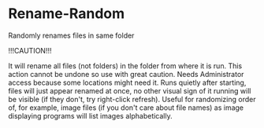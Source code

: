 # Rename-Random
Randomly renames files in same folder


!!!CAUTION!!!

It will rename all files (not folders) in the folder from where it is run. This action cannot be undone so use with great caution. Needs Administrator access because some locations might need it. Runs quietly after starting, files will just appear renamed at once, no other visual sign of it running will be visible (if they don't, try right-click refresh). Useful for randomizing order of, for example, image files (if you don't care about file names) as image displaying programs will list images alphabetically.
